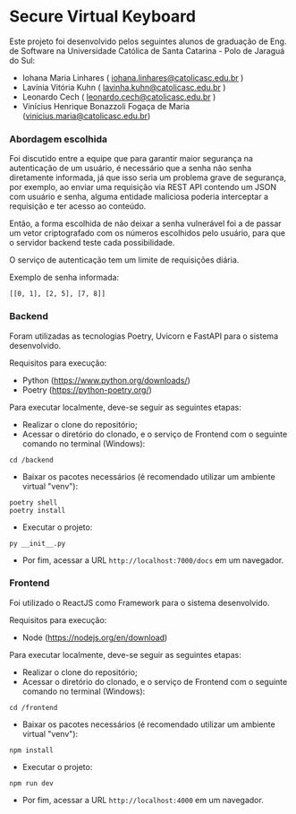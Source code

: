 # Secure Virtual Keyboard

Este projeto foi desenvolvido pelos seguintes alunos de graduação de Eng. de Software na Universidade Católica de Santa Catarina - Polo de Jaraguá do Sul:

- Iohana Maria Linhares ( iohana.linhares@catolicasc.edu.br )
- Lavínia Vitória Kuhn ( lavinha.kuhn@catolicasc.edu.br )
- Leonardo Cech ( leonardo.cech@catolicasc.edu.br )
- Vinícius Henrique Bonazzoli Fogaça de Maria (vinicius.maria@catolicasc.edu.br)

### Abordagem escolhida

Foi discutido entre a equipe que para garantir maior segurança na autenticação de um usuário, é necessário que a senha não senha diretamente informada, já que isso seria um problema grave de segurança, por exemplo, ao enviar uma requisição via REST API contendo um JSON com usuário e senha, alguma entidade maliciosa poderia interceptar a requisição e ter acesso ao conteúdo.

Então, a forma escolhida de não deixar a senha vulnerável foi a de passar um vetor criptografado com os números escolhidos pelo usuário, para que o servidor backend teste cada possibilidade.

O serviço de autenticação tem um limite de requisições diária.

Exemplo de senha informada:
```
[[0, 1], [2, 5], [7, 8]]
```


### Backend

Foram utilizadas as tecnologias Poetry, Uvicorn e FastAPI para o sistema desenvolvido.

Requisitos para execução:
- Python (https://www.python.org/downloads/)
- Poetry (https://python-poetry.org/)

Para executar localmente, deve-se seguir as seguintes etapas:

- Realizar o clone do repositório;
- Acessar o diretório do clonado, e o serviço de Frontend com o seguinte comando no terminal (Windows):
```
cd /backend
``` 
- Baixar os pacotes necessários (é recomendado utilizar um ambiente virtual "venv"):
```
poetry shell
poetry install
```
- Executar o projeto:
```
py __init__.py
```

- Por fim, acessar a URL `http://localhost:7000/docs` em um navegador.

### Frontend

Foi utilizado o ReactJS como Framework para o sistema desenvolvido.

Requisitos para execução:
- Node (https://nodejs.org/en/download)

Para executar localmente, deve-se seguir as seguintes etapas:

- Realizar o clone do repositório;
- Acessar o diretório do clonado, e o serviço de Frontend com o seguinte comando no terminal (Windows):
```
cd /frontend
``` 
- Baixar os pacotes necessários (é recomendado utilizar um ambiente virtual "venv"):
```
npm install 
```
- Executar o projeto:
```
npm run dev
```
- Por fim, acessar a URL `http://localhost:4000` em um navegador.
